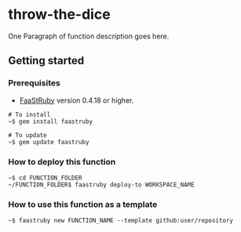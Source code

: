 # throw-the-dice
One Paragraph of function description goes here.
## Getting started
### Prerequisites
* [FaaStRuby](https://faastruby.io) version 0.4.18 or higher.
```
# To install
~$ gem install faastruby

# To update
~$ gem update faastruby
```
### How to deploy this function
```
~$ cd FUNCTION_FOLDER
~/FUNCTION_FOLDER$ faastruby deploy-to WORKSPACE_NAME
```
### How to use this function as a template
```
~$ faastruby new FUNCTION_NAME --template github:user/repository
```

